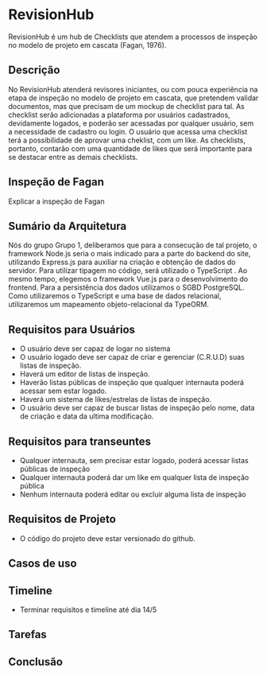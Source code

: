 


# RevisionHub
RevisionHub é um hub de Checklists que atendem a processos de inspeção no modelo de projeto em cascata (Fagan, 1976).

## Descrição

No RevisionHub atenderá revisores iniciantes, ou com pouca experiência na etapa de inspeção no modelo de projeto em cascata, que pretendem validar documentos, mas que precisam de um mockup de checklist para tal. As checklist serão adicionadas a plataforma por usuários cadastrados, devidamente logados, e poderão ser acessadas por qualquer usuário, sem a necessidade de cadastro ou login. O usuário que acessa uma checklist terá a possibilidade de aprovar uma cheklist, com um like. As checklists, portanto, contarão com uma quantidade de likes que será importante para se destacar entre as demais checklists.    

## Inspeção de Fagan

Explicar a inspeção de Fagan

## Sumário da Arquitetura

Nós do grupo Grupo 1, deliberamos que para a consecução de tal projeto, o framework Node.js seria o mais indicado para a parte do backend do site, utilizando Express.js para auxiliar na criação e obtenção de dados do servidor. Para utilizar tipagem no código, será utilizado o TypeScript . Ao mesmo tempo, elegemos o framework Vue.js para o desenvolvimento do frontend. Para a persistência dos dados utilizamos o SGBD PostgreSQL. Como utilizaremos o TypeScript e uma base de dados relacional, utilizaremos um mapeamento objeto-relacional da TypeORM.

## Requisitos para Usuários

- O usuário deve ser capaz de logar no sistema
- O usuário logado deve ser capaz de criar e gerenciar (C.R.U.D) suas listas de inspeção.
- Haverá um editor de listas de inspeção.
- Haverão listas públicas de inspeção que qualquer internauta poderá acessar sem estar logado.
- Haverá um sistema de likes/estrelas de listas de inspeção.
- O usuário deve ser capaz de buscar listas de inspeção pelo nome, data de criação e data da ultima modificação.


## Requisitos para transeuntes

- Qualquer internauta, sem precisar estar logado, poderá acessar listas públicas de inspeção
- Qualquer internauta poderá dar um like em qualquer lista de inspeção pública
- Nenhum internauta poderá editar ou excluir alguma lista de inspeção

## Requisitos de Projeto

- O código do projeto deve estar versionado do github.



## Casos de uso


## Timeline

- Terminar requisitos e timeline até dia 14/5


## Tarefas
## Conclusão

